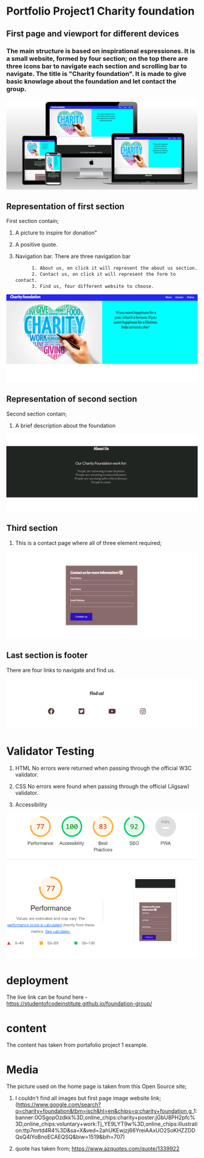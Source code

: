 # Portfolio Project1 Charity foundation

## First page and viewport for different devices

### The main structure is based on inspirational espressiones. It is a small website, formed by four section; on the top there are three icons bar to navigate each section and scrolling bar to navigate. The title is "Charity foundation". It is made to give basic knowlage about the foundation and let contact the group.

![alt text](assets/images/Ch-alldevices.png)

## Representation of first section

First section contain;

1. A picture to inspire for donation"

2. A positive quote.

3. Navigation bar. There are three navigation bar

             1. About us, on click it will represent the about us section.
             2. Contact us, on click it will represent the form to contact.
             3. Find us, four different website to choose.

![alt text](assets/images/Ch-part1.png)


## Representation of second section

Second section contain;

1. A brief description about the foundation

![alt text](assets/images/Ch-part2.png)

## Third section

1. This is a contact page where all of three element required;

![alt text](assets/images/Ch-part3.png)

## Last section is footer

There are four links to navigate and find us.

![alt text](assets/images/Ch-footer.png)

# Validator Testing

1. HTML
   No errors were returned when passing through the official W3C validator.

2. CSS
   No errors were found when passing through the official (Jigsaw) validator.

3. Accessibility

![alt text](assets/images/Overview.png)

# deployment

The live link can be found here - <https://studentofcodeinstitute.github.io/foundation-group/>

# content

The content has taken from portafolio project 1 example.

# Media

The picture used on the home page is taken from this Open Source site;

1. I couldn't find all images but first page image website link; (<https://www.google.com/search?q=charity+foundation&tbm=isch&hl=en&chips=q:charity+foundation>,g_1:banner:0OSgopOzdkk%3D,online_chips:charity+poster:jGbU8PH2pfc%3D,online_chips:voluntary+work:Tj_YE9LYT9w%3D,online_chips:illustration:ttp7mrtd4R4%3D&sa=X&ved=2ahUKEwjzj66YreiAAxUO2SoKHZZDDQsQ4lYoBnoECAEQSQ&biw=1519&bih=707)

2. quote has taken from; <https://www.azquotes.com/quote/1339922>

